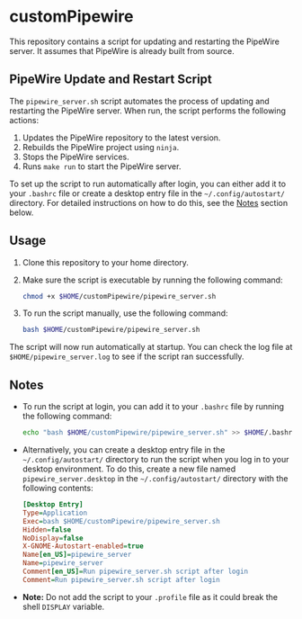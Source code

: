 # customPipewire

This repository contains a script for updating and restarting the PipeWire server. It assumes that PipeWire is already built from source.

## PipeWire Update and Restart Script

The `pipewire_server.sh` script automates the process of updating and restarting the PipeWire server. When run, the script performs the following actions:

1. Updates the PipeWire repository to the latest version.
2. Rebuilds the PipeWire project using `ninja`.
3. Stops the PipeWire services.
4. Runs `make run` to start the PipeWire server.

To set up the script to run automatically after login, you can either add it to your `.bashrc` file or create a desktop entry file in the `~/.config/autostart/` directory. For detailed instructions on how to do this, see the [Notes](#notes) section below.

## Usage

1. Clone this repository to your home directory.

2. Make sure the script is executable by running the following command:

    ```bash
    chmod +x $HOME/customPipewire/pipewire_server.sh
    ```

3. To run the script manually, use the following command:

    ```bash
    bash $HOME/customPipewire/pipewire_server.sh
    ```

The script will now run automatically at startup. You can check the log file at `$HOME/pipewire_server.log` to see if the script ran successfully.

## Notes

- To run the script at login, you can add it to your `.bashrc` file by running the following command:

    ```bash
    echo "bash $HOME/customPipewire/pipewire_server.sh" >> $HOME/.bashrc
    ```

- Alternatively, you can create a desktop entry file in the `~/.config/autostart/` directory to run the script when you log in to your desktop environment. To do this, create a new file named `pipewire_server.desktop` in the `~/.config/autostart/` directory with the following contents:

    ```ini
    [Desktop Entry]
    Type=Application
    Exec=bash $HOME/customPipewire/pipewire_server.sh
    Hidden=false
    NoDisplay=false
    X-GNOME-Autostart-enabled=true
    Name[en_US]=pipewire_server
    Name=pipewire_server
    Comment[en_US]=Run pipewire_server.sh script after login
    Comment=Run pipewire_server.sh script after login
    ```

- **Note:** Do not add the script to your `.profile` file as it could break the shell `DISPLAY` variable.

